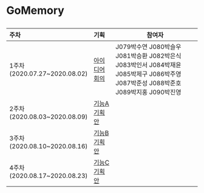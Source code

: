 # GoMemory

## 

| 주차                              | 기획                                | 참여자                                                       |
| :-------------------------------- | :---------------------------------- | ------------------------------------------------------------ |
| 1주차<br/>(2020.07.27~2020.08.02) | [아이디어 회의]("README.md")      | J079박수연 J080박슬우 J081박승환 J082박은식 J083박인서 J084박재윤<br/>J085박제구 J086박주영 J087박준성 J088박준호 J089박지홍 J090박진영 |
| 2주차<br/>(2020.08.03~2020.08.09) | [기능A 기획안]("week2/README.md") |                                                              |
| 3주차<br/>(2020.08.10~2020.08.16) | [기능B 기획안]("week3/README.md") |                                                              |
| 4주차<br/>(2020.08.17~2020.08.23) | [기능C 기획안]("week4/README.md") |                                                              |

